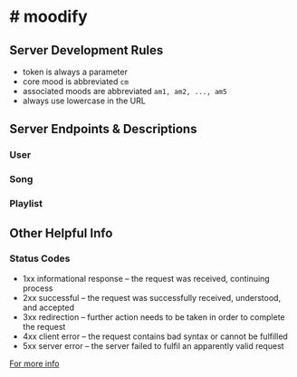 # # moodify

## Server Development Rules
 - token is always a parameter
 - core mood is abbreviated `cm`
 - associated moods are abbreviated `am1, am2, ..., am5`
 - always use lowercase in the URL

## Server Endpoints & Descriptions
### User

### Song

### Playlist

## Other Helpful Info
### Status Codes
 - 1xx informational response – the request was received, continuing process
 - 2xx successful – the request was successfully received, understood, and accepted
 - 3xx redirection – further action needs to be taken in order to complete the request
 - 4xx client error – the request contains bad syntax or cannot be fulfilled
 - 5xx server error – the server failed to fulfil an apparently valid request

[For more info](https://en.wikipedia.org/wiki/List_of_HTTP_status_codes)